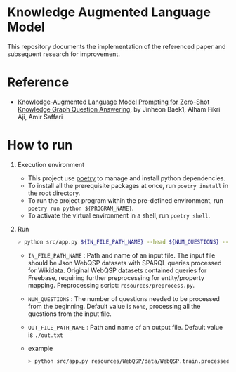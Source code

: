 # Knowledge Augmented Language Model 
This repository documents the implementation of the referenced paper and subsequent research for improvement.

# Reference
- [Knowledge-Augmented Language Model Prompting for Zero-Shot Knowledge Graph Question Answering](https://browse.arxiv.org/pdf/2306.04136.pdf), by Jinheon Baek1, Alham Fikri Aji, Amir Saffari


# How to run
1. Execution environment

    - This project use [poetry](https://python-poetry.org/) to manage and install python dependencies. 
    - To install all the prerequisite packages at once, run `poetry install` in the root directory.
    - To run the project program within the pre-defined environment, run `poetry run python ${PROGRAM_NAME}`.
    - To activate the virtual environment in a shell, run `poetry shell`.

2. Run
    ```sh
    > python src/app.py ${IN_FILE_PATH_NAME} --head ${NUM_QUESTIONS} --outfile ${OUT_FILE_PATH_NAME}
    ```
    - `IN_FILE_PATH_NAME` : Path and name of an input file. The input file should be Json WebQSP datasets with SPARQL queries processed for Wikidata. Original WebQSP datasets contained queries for Freebase, requiring further preprocessing for entity/property mapping. Preprocessing script: `resources/preprocess.py`.
    - `NUM_QUESTIONS` : The number of questions needed to be processed from the beginning. Default value is `None`, processing all the questions from the input file. 
    - `OUT_FILE_PATH_NAME` : Path and name of an output file. Default value is `./out.txt`

    - example
      ```sh
      > python src/app.py resources/WebQSP/data/WebQSP.train.processed.json --head 10
      ```
